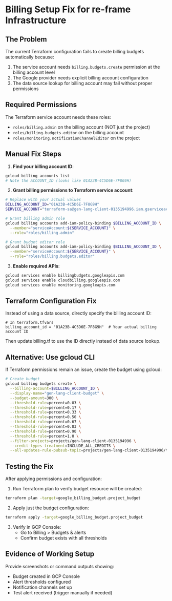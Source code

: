 # Billing Setup Fix for re-frame Infrastructure

## The Problem

The current Terraform configuration fails to create billing budgets automatically because:
1. The service account needs `billing.budgets.create` permission at the billing account level
2. The Google provider needs explicit billing account configuration
3. The data source lookup for billing account may fail without proper permissions

## Required Permissions

The Terraform service account needs these roles:
- `roles/billing.admin` on the billing account (NOT just the project)
- `roles/billing.budgets.editor` on the billing account
- `roles/monitoring.notificationChannelEditor` on the project

## Manual Fix Steps

1. **Find your billing account ID**:
```bash
gcloud billing accounts list
# Note the ACCOUNT_ID (looks like 01A23B-4C5D6E-7F8G9H)
```

2. **Grant billing permissions to Terraform service account**:
```bash
# Replace with your actual values
BILLING_ACCOUNT_ID="01A23B-4C5D6E-7F8G9H"
SERVICE_ACCOUNT="terraform-sa@gen-lang-client-0135194996.iam.gserviceaccount.com"

# Grant billing admin role
gcloud billing accounts add-iam-policy-binding $BILLING_ACCOUNT_ID \
  --member="serviceAccount:${SERVICE_ACCOUNT}" \
  --role="roles/billing.admin"

# Grant budget editor role
gcloud billing accounts add-iam-policy-binding $BILLING_ACCOUNT_ID \
  --member="serviceAccount:${SERVICE_ACCOUNT}" \
  --role="roles/billing.budgets.editor"
```

3. **Enable required APIs**:
```bash
gcloud services enable billingbudgets.googleapis.com
gcloud services enable cloudbilling.googleapis.com
gcloud services enable monitoring.googleapis.com
```

## Terraform Configuration Fix

Instead of using a data source, directly specify the billing account ID:

```hcl
# In terraform.tfvars
billing_account_id = "01A23B-4C5D6E-7F8G9H"  # Your actual billing account ID
```

Then update billing.tf to use the ID directly instead of data source lookup.

## Alternative: Use gcloud CLI

If Terraform permissions remain an issue, create the budget using gcloud:

```bash
# Create budget
gcloud billing budgets create \
  --billing-account=$BILLING_ACCOUNT_ID \
  --display-name="gen-lang-client-budget" \
  --budget-amount=300 \
  --threshold-rule=percent=0.03 \
  --threshold-rule=percent=0.17 \
  --threshold-rule=percent=0.33 \
  --threshold-rule=percent=0.50 \
  --threshold-rule=percent=0.67 \
  --threshold-rule=percent=0.83 \
  --threshold-rule=percent=0.90 \
  --threshold-rule=percent=1.0 \
  --filter-projects=projects/gen-lang-client-0135194996 \
  --credit-types-treatment=INCLUDE_ALL_CREDITS \
  --all-updates-rule-pubsub-topic=projects/gen-lang-client-0135194996/topics/budget-alerts
```

## Testing the Fix

After applying permissions and configuration:

1. Run Terraform plan to verify budget resource will be created:
```bash
terraform plan -target=google_billing_budget.project_budget
```

2. Apply just the budget configuration:
```bash
terraform apply -target=google_billing_budget.project_budget
```

3. Verify in GCP Console:
   - Go to Billing > Budgets & alerts
   - Confirm budget exists with all thresholds

## Evidence of Working Setup

Provide screenshots or command outputs showing:
- Budget created in GCP Console
- Alert thresholds configured
- Notification channels set up
- Test alert received (trigger manually if needed)